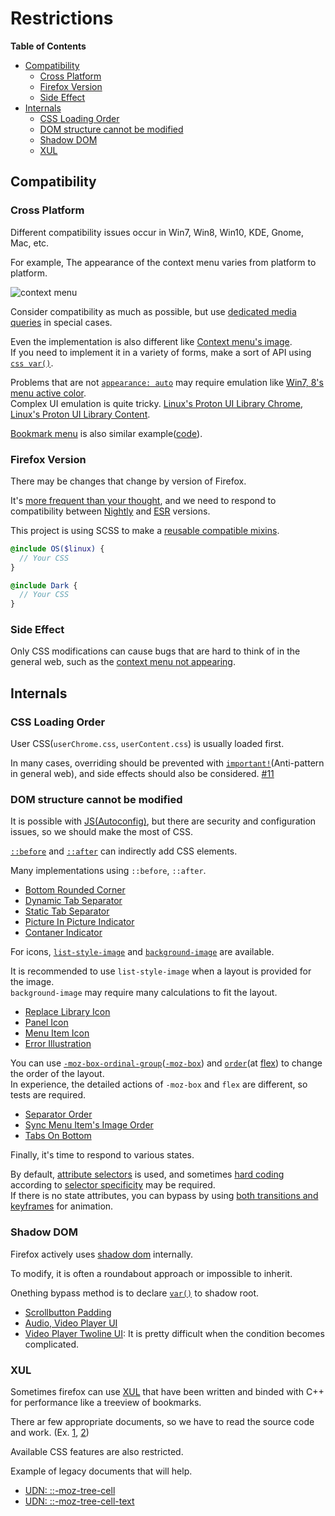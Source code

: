 # Restrictions
<!-- markdown-toc start - Don't edit this section. Run M-x markdown-toc-refresh-toc -->
**Table of Contents**

- [Compatibility](#compatibility)
  * [Cross Platform](#cross-platform)
  * [Firefox Version](#firefox-version)
  * [Side Effect](#side-effect)
- [Internals](#internals)
  * [CSS Loading Order](#css-loading-order)
  * [DOM structure cannot be modified](#dom-structure-cannot-be-modified)
  * [Shadow DOM](#shadow-dom)
  * [XUL](#xul)

<!-- markdown-toc end -->

## Compatibility
### Cross Platform
Different compatibility issues occur in Win7, Win8, Win10, KDE, Gnome, Mac, etc.

For example, The appearance of the context menu varies from platform to platform.

![context menu](https://user-images.githubusercontent.com/25581533/124066951-0eb21c00-da29-11eb-9ac4-c6b82a268c6f.png)

Consider compatibility as much as possible, but use [dedicated media queries](https://github.com/mozilla/gecko-dev/blob/d6188c9ce02efeea309e7177fc14c9eb2f09db37/servo/components/style/gecko/media_features.rs#L906-L930) in special cases.

Even the implementation is also different like [Context menu's image](https://github.com/black7375/Firefox-UI-Fix/blob/36e9c94844fee2417662251cbd50c2b874d5b576/userChrome.css#L4558-L4595).  
If you need to implement it in a variety of forms, make a sort of API using [`css var()`](https://developer.mozilla.org/en-US/docs/Web/CSS/var).

Problems that are not [`appearance: auto`](https://developer.mozilla.org/en-US/docs/Web/CSS/appearance#values) may require emulation like [Win7, 8's menu active color](https://github.com/black7375/Firefox-UI-Fix/blob/36e9c94844fee2417662251cbd50c2b874d5b576/userChrome.css#L146-L223).  
Complex UI emulation is quite tricky. [Linux's Proton UI Library Chrome](https://github.com/black7375/Firefox-UI-Fix/blob/36e9c94844fee2417662251cbd50c2b874d5b576/userChrome.css#L2113-L2504), [Linux's Proton UI Library Content](https://github.com/black7375/Firefox-UI-Fix/blob/36e9c94844fee2417662251cbd50c2b874d5b576/userContent.css#L1458).

[Bookmark menu](https://github.com/black7375/Firefox-UI-Fix/issues/136) is also similar example([code](https://github.com/black7375/Firefox-UI-Fix/blob/36e9c94844fee2417662251cbd50c2b874d5b576/userChrome.css#L4745-L4840)).

### Firefox Version
There may be changes that change by version of Firefox.

It's [more frequent than your thought](https://github.com/black7375/Firefox-UI-Fix/issues?q=is%3Aissue+label%3Aupstream+), and we need to respond to compatibility between [Nightly](https://www.mozilla.org/en-US/firefox/nightly/notes/) and [ESR](https://www.mozilla.org/en-US/firefox/organizations/notes/) versions.

This project is using SCSS to make a [reusable compatible mixins](../src/utils).
```scss
@include OS($linux) {
  // Your CSS
}

@include Dark {
  // Your CSS
}
```

### Side Effect
Only CSS modifications can cause bugs that are hard to think of in the general web, such as the [context menu not appearing](https://github.com/black7375/Firefox-UI-Fix/issues/114).

## Internals
### CSS Loading Order
User CSS(`userChrome.css`, `userContent.css`) is usually loaded first.

In many cases, overriding should be prevented with [`important!`](https://developer.mozilla.org/en-US/docs/Web/CSS/Specificity#the_!important_exception)(Anti-pattern in general web), and side effects should also be considered. [#11](https://github.com/black7375/Firefox-UI-Fix/issues/11)

### DOM structure cannot be modified
It is possible with [JS(Autoconfig)](./Preference.md#auto-config), but there are security and configuration issues, so we should make the most of CSS.

[`::before`](https://developer.mozilla.org/en-US/docs/Web/CSS/::before) and [`::after`](https://developer.mozilla.org/en-US/docs/Web/CSS/::after) can indirectly add CSS elements.

Many implementations using `::before`, `::after`.
- [Bottom Rounded Corner](https://github.com/black7375/Firefox-UI-Fix/blob/36e9c94844fee2417662251cbd50c2b874d5b576/userChrome.css#L3319-L3393)
- [Dynamic Tab Separator](https://github.com/black7375/Firefox-UI-Fix/blob/36e9c94844fee2417662251cbd50c2b874d5b576/userChrome.css#L3394-L3457)
- [Static Tab Separator](https://github.com/black7375/Firefox-UI-Fix/blob/0f78a73b856e1335954ecded93d377b85134bd61/userChrome.css#L3387-L3428)
- [Picture In Picture Indicator](https://github.com/black7375/Firefox-UI-Fix/blob/36e9c94844fee2417662251cbd50c2b874d5b576/userChrome.css#L3716-L3753)
- [Contaner Indicator](https://github.com/black7375/Firefox-UI-Fix/blob/36e9c94844fee2417662251cbd50c2b874d5b576/userChrome.css#L3754-L3852)

For icons, [`list-style-image`](https://developer.mozilla.org/en-US/docs/Web/CSS/list-style-image) and [`background-image`](https://developer.mozilla.org/en-US/docs/Web/CSS/background-image) are available.

It is recommended to use `list-style-image` when a layout is provided for the image.  
`background-image` may require many calculations to fit the layout.
- [Replace Library Icon](https://github.com/black7375/Firefox-UI-Fix/blob/36e9c94844fee2417662251cbd50c2b874d5b576/userChrome.css#L3923-L3965)
- [Panel Icon](https://github.com/black7375/Firefox-UI-Fix/blob/36e9c94844fee2417662251cbd50c2b874d5b576/userChrome.css#L4136-L4214)
- [Menu Item Icon](https://github.com/black7375/Firefox-UI-Fix/blob/36e9c94844fee2417662251cbd50c2b874d5b576/userChrome.css#L4551-L4744)
- [Error Illustration](https://github.com/black7375/Firefox-UI-Fix/blob/36e9c94844fee2417662251cbd50c2b874d5b576/userContent.css#L275-L380)

You can use [`-moz-box-ordinal-group`](https://udn.realityripple.com/docs/Web/CSS/box-ordinal-group)([`-moz-box`](https://udn.realityripple.com/docs/Web/CSS/Mozilla_Extensions#display)) and [`order`](https://developer.mozilla.org/en-US/docs/Web/CSS/order)(at [flex](https://developer.mozilla.org/en-US/docs/Web/CSS/CSS_Flexible_Box_Layout/Basic_Concepts_of_Flexbox)) to change the order of the layout.  
In experience, the detailed actions of `-moz-box` and `flex` are different, so tests are required.
- [Separator Order](https://github.com/black7375/Firefox-UI-Fix/blob/36e9c94844fee2417662251cbd50c2b874d5b576/userChrome.css#L4286-L4288)
- [Sync Menu Item's Image Order](https://github.com/black7375/Firefox-UI-Fix/blob/36e9c94844fee2417662251cbd50c2b874d5b576/userChrome.css#L4234-L4238)
- [Tabs On Bottom](https://github.com/black7375/Firefox-UI-Fix/blob/c453ef43a699759f55800a5d266a89ac11321b2b/src/tabbar/_tabs_on_bottom.scss#L4-L32)

Finally, it's time to respond to various states.

By default, [attribute selectors](https://developer.mozilla.org/en-US/docs/Web/CSS/Attribute_selectors) is used, and sometimes [hard coding](https://github.com/black7375/Firefox-UI-Fix/blob/36e9c94844fee2417662251cbd50c2b874d5b576/userChrome.css#L873-L893) according to [selector specificity](https://developer.mozilla.org/en-US/docs/Web/CSS/Specificity) may be required.  
If there is no state attributes, you can bypass by using [both transitions and keyframes](https://github.com/black7375/Firefox-UI-Fix/blob/36e9c94844fee2417662251cbd50c2b874d5b576/userChrome.css#L2704-L2730) for animation.

### Shadow DOM
Firefox actively uses [shadow dom](https://developer.mozilla.org/en-US/docs/Web/Web_Components/Using_shadow_DOM) internally.

To modify, it is often a roundabout approach or impossible to inherit.

Onething bypass method is to declare [`var()`](https://developer.mozilla.org/en-US/docs/Web/CSS/var) to shadow root.
- [Scrollbutton Padding](https://github.com/black7375/Firefox-UI-Fix/blob/36e9c94844fee2417662251cbd50c2b874d5b576/userChrome.css#L2906-L2924)
- [Audio, Video Player UI](https://github.com/black7375/Firefox-UI-Fix/blob/36e9c94844fee2417662251cbd50c2b874d5b576/userContent.css#L5-L47)
- [Video Player Twoline UI](https://github.com/black7375/Firefox-UI-Fix/blob/cbf14cd55a9edada7ab2f5f1b626608fb9fe38a2/src/contents/_video_player.scss#L68-L171): It is pretty difficult when the condition becomes complicated.

### XUL
Sometimes firefox can use [XUL](https://en.wikipedia.org/wiki/XUL) that have been written and binded with C++ for performance like a treeview of bookmarks.

There ar few appropriate documents, so we have to read the source code and work. (Ex. [1](https://github.com/mozilla/gecko-dev/blob/master/layout/style/nsCSSAnonBoxList.h), [2](https://github.com/mozilla/gecko-dev/blob/master/layout/xul/tree/nsITreeView.idl))

Available CSS features are also restricted.

Example of legacy documents that will help.
- [UDN: ::-moz-tree-cell](https://udn.realityripple.com/docs/Mozilla/Gecko/Chrome/CSS/::-moz-tree-cell)
- [UDN: ::-moz-tree-cell-text](https://udn.realityripple.com/docs/Mozilla/Gecko/Chrome/CSS/::-moz-tree-cell-text)
